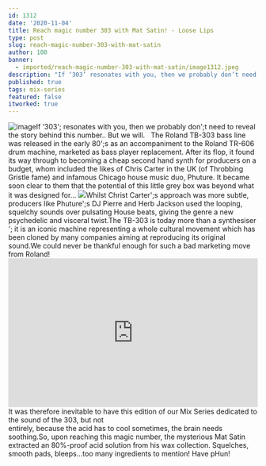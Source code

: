 ```yaml
---
id: 1312
date: '2020-11-04'
title: Reach magic number 303 with Mat Satin! - Loose Lips
type: post
slug: reach-magic-number-303-with-mat-satin
author: 100
banner:
  - imported/reach-magic-number-303-with-mat-satin/image1312.jpeg
description: "If ‘303’ resonates with you, then we probably don’t need to reveal the story behind this number..\L But we will. \L\LThe Roland TB-303 bass line was released in the early 80’s as an accompaniment to the Roland TR-606 drum machine, marketed as bass player replacement. After its flop, it found its way through to becoming [...]Read More..."
published: true
tags: mix-series
featured: false
itworked: true
---
```

![image](../imported/reach-magic-number-303-with-mat-satin/image1312.jpeg)If ‘303'; resonates with you, then we probably don';t need to reveal the story behind this number.. But we will.   The Roland TB-303 bass line was released in the early 80';s as an accompaniment to the Roland TR-606 drum machine, marketed as bass player replacement. After its flop, it found its way through to becoming a cheap second hand synth for producers on a budget, whom included the likes of Chris Carter in the UK (of Throbbing Gristle fame) and infamous Chicago house music duo, Phuture. It became soon clear to them that the potential of this little grey box was beyond what it was designed for… ![](/wp-content/uploads/live/img/wysiwyg/5fa2c1c32ba25.jpg)Whilst Christ Carter';s approach was more subtle, producers like Phuture';s DJ Pierre and Herb Jackson used the looping, squelchy sounds over pulsating House beats, giving the genre a new psychedelic and visceral twist.The TB-303 is today more than a synthesiser '; it is an iconic machine representing a whole cultural movement which has been cloned by many companies aiming at reproducing its original sound.We could never be thankful enough for such a bad marketing move from Roland!<iframe width='100%' height='300' scrolling='no' frameborder='no' allow='autoplay' src='https://w.soundcloud.com/player/?url=https%3A//api.soundcloud.com/tracks/919868128&color=%23ff5500&auto_play=false&hide_related=false&show_comments=true&show_user=true&show_reposts=false&show_teaser=true'></iframe>It was therefore inevitable to have this edition of our Mix Series dedicated to the sound of the 303, but not  
entirely, because the acid has to cool sometimes, the brain needs soothing.So, upon reaching this magic number, the mysterious Mat Satin extracted an 80%-proof acid solution from his wax collection. Squelches, smooth pads, bleeps…too many ingredients to mention! Have pHun!
